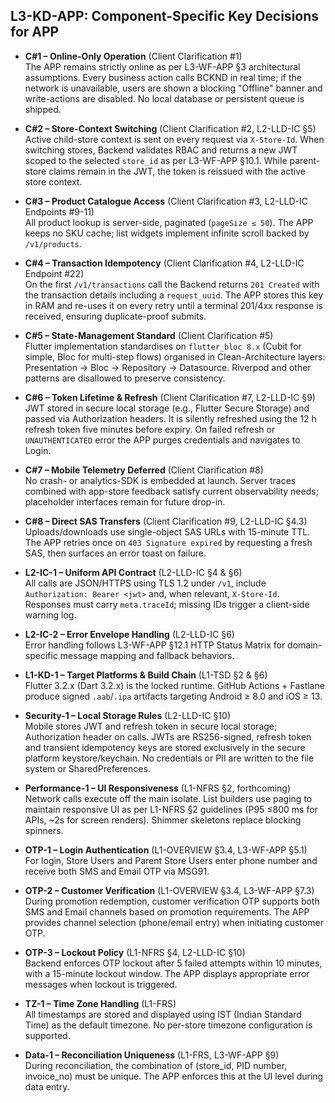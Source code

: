 ## L3-KD-APP: Component-Specific Key Decisions for APP

* **C#1 – Online-Only Operation** (Client Clarification #1)  
  The APP remains strictly online as per L3-WF-APP §3 architectural assumptions. Every business action calls BCKND in real time; if the network is unavailable, users are shown a blocking "Offline" banner and write-actions are disabled. No local database or persistent queue is shipped.

* **C#2 – Store-Context Switching** (Client Clarification #2, L2-LLD-IC §5)  
  Active child-store context is sent on every request via `X-Store-Id`. When switching stores, Backend validates RBAC and returns a new JWT scoped to the selected `store_id` as per L3-WF-APP §10.1. While parent-store claims remain in the JWT, the token is reissued with the active store context.

* **C#3 – Product Catalogue Access** (Client Clarification #3, L2-LLD-IC Endpoints #9-11)  
  All product lookup is server-side, paginated (`pageSize ≤ 50`). The APP keeps no SKU cache; list widgets implement infinite scroll backed by `/v1/products`.

* **C#4 – Transaction Idempotency** (Client Clarification #4, L2-LLD-IC Endpoint #22)  
  On the first `/v1/transactions` call the Backend returns `201 Created` with the transaction details including a `request_uuid`. The APP stores this key in RAM and re-uses it on every retry until a terminal 201/4xx response is received, ensuring duplicate-proof submits.

* **C#5 – State-Management Standard** (Client Clarification #5)  
  Flutter implementation standardises on `flutter_bloc 8.x` (Cubit for simple, Bloc for multi-step flows) organised in Clean-Architecture layers: Presentation → Bloc → Repository → Datasource. Riverpod and other patterns are disallowed to preserve consistency.


* **C#6 – Token Lifetime & Refresh** (Client Clarification #7, L2-LLD-IC §9)  
  JWT stored in secure local storage (e.g., Flutter Secure Storage) and passed via Authorization headers. It is silently refreshed using the 12 h refresh token five minutes before expiry. On failed refresh or `UNAUTHENTICATED` error the APP purges credentials and navigates to Login.

* **C#7 – Mobile Telemetry Deferred** (Client Clarification #8)  
  No crash- or analytics-SDK is embedded at launch. Server traces combined with app-store feedback satisfy current observability needs; placeholder interfaces remain for future drop-in.

* **C#8 – Direct SAS Transfers** (Client Clarification #9, L2-LLD-IC §4.3)  
  Uploads/downloads use single-object SAS URLs with 15-minute TTL. The APP retries once on `403 Signature expired` by requesting a fresh SAS, then surfaces an error toast on failure.

* **L2-IC-1 – Uniform API Contract** (L2-LLD-IC §4 & §6)  
  All calls are JSON/HTTPS using TLS 1.2 under `/v1`, include `Authorization: Bearer <jwt>` and, when relevant, `X-Store-Id`. Responses must carry `meta.traceId`; missing IDs trigger a client-side warning log.

* **L2-IC-2 – Error Envelope Handling** (L2-LLD-IC §6)  
  Error handling follows L3-WF-APP §12.1 HTTP Status Matrix for domain-specific message mapping and fallback behaviors.

* **L1-KD-1 – Target Platforms & Build Chain** (L1-TSD §2 & §6)  
  Flutter 3.2.x (Dart 3.2.x) is the locked runtime. GitHub Actions + Fastlane produce signed `.aab`/`.ipa` artifacts targeting Android ≥ 8.0 and iOS ≥ 13.

* **Security-1 – Local Storage Rules** (L2-LLD-IC §10)  
  Mobile stores JWT and refresh token in secure local storage; Authorization header on calls. JWTs are RS256-signed, refresh token and transient idempotency keys are stored exclusively in the secure platform keystore/keychain. No credentials or PII are written to the file system or SharedPreferences.

* **Performance-1 – UI Responsiveness** (L1-NFRS §2, forthcoming)  
  Network calls execute off the main isolate. List builders use paging to maintain responsive UI as per L1-NFRS §2 guidelines (P95 ≤800 ms for APIs, ~2s for screen renders). Shimmer skeletons replace blocking spinners.

* **OTP-1 – Login Authentication** (L1-OVERVIEW §3.4, L3-WF-APP §5.1)  
  For login, Store Users and Parent Store Users enter phone number and receive both SMS and Email OTP via MSG91. 

* **OTP-2 – Customer Verification** (L1-OVERVIEW §3.4, L3-WF-APP §7.3)  
  During promotion redemption, customer verification OTP supports both SMS and Email channels based on promotion requirements. The APP provides channel selection (phone/email entry) when initiating customer OTP.

* **OTP-3 – Lockout Policy** (L1-NFRS §4, L2-LLD-IC §10)  
  Backend enforces OTP lockout after 5 failed attempts within 10 minutes, with a 15-minute lockout window. The APP displays appropriate error messages when lockout is triggered.

* **TZ-1 – Time Zone Handling** (L1-FRS)  
  All timestamps are stored and displayed using IST (Indian Standard Time) as the default timezone. No per-store timezone configuration is supported.

* **Data-1 – Reconciliation Uniqueness** (L1-FRS, L3-WF-APP §9)  
  During reconciliation, the combination of (store_id, PID number, invoice_no) must be unique. The APP enforces this at the UI level during data entry.